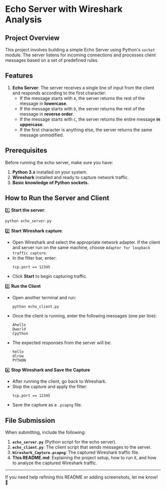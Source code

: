 # Echo Server with Wireshark Analysis

## **Project Overview**
This project involves building a simple Echo Server using Python's `socket` module. The server listens for incoming connections and processes client messages based on a set of predefined rules.

## **Features**
1. **Echo Server**: The server receives a single line of input from the client and responds according to the first character:
   - If the message starts with `A`, the server returns the rest of the message in **lowercase**.
   - If the message starts with `D`, the server returns the rest of the message in **reverse order**.
   - If the message starts with `C`, the server returns the entire message **in uppercase**.
   - If the first character is anything else, the server returns the same message unmodified.

## **Prerequisites**
Before running the echo server, make sure you have:
1. **Python 3.x** installed on your system.
2. **Wireshark** installed and ready to capture network traffic.
3. **Basic knowledge of Python sockets.**

## **How to Run the Server and Client**
1️⃣ **Start the server**:
   ```sh
   python echo_server.py
   ```

2️⃣ **Start Wireshark capture**:
   - Open Wireshark and select the appropriate network adapter. If the client and server run on the same machine, choose `Adapter for loopback traffic capture`.
   - In the filter bar, enter:
     ```
     tcp.port == 12345
     ```
   - Click **Start** to begin capturing traffic.

3️⃣ **Run the Client**
   - Open another terminal and run:
     ```
     python echo_client.py
     ```
   - Once the client is running, enter the following messages (one per line):
     ```
     Ahello
     Dworld
     Cpython
     ```
   - The expected responses from the server will be:
     ```
     hello
     dlrow
     PYTHON
     ```

4️⃣ **Stop Wireshark and Save the Capture**
   - After running the client, go back to Wireshark.
   - Stop the capture and apply the filter:  
     ```
     tcp.port == 12345
     ```
   - Save the capture as a `.pcapng` file.

## **File Submission**
When submitting, include the following:
1. **`echo_server.py`** (Python script for the echo server).
2. **`echo_client.py`**: The client script that sends messages to the server.
3. **`Wireshark_Capture.pcapng`**: The captured Wireshark traffic file.
4. **This README.md**: Explaining the project setup, how to run it, and how to analyze the captured Wireshark traffic.

---
  
If you need help refining this README or adding screenshots, let me know! 🚀      
